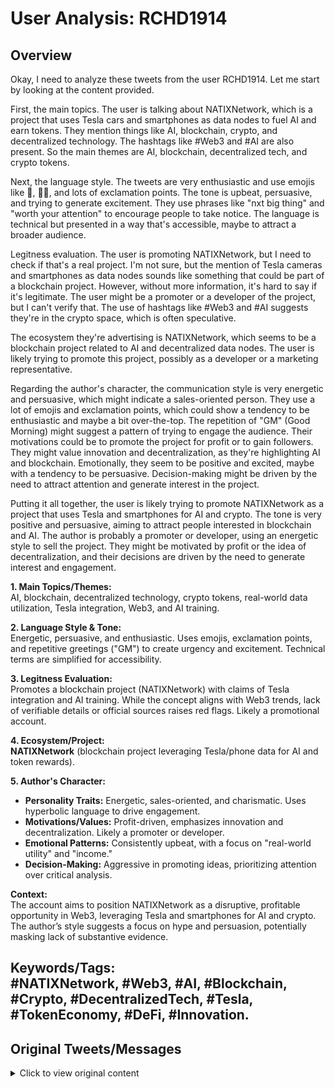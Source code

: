 # User Analysis: RCHD1914

## Overview

<think>
Okay, I need to analyze these tweets from the user RCHD1914. Let me start by looking at the content provided.

First, the main topics. The user is talking about NATIXNetwork, which is a project that uses Tesla cars and smartphones as data nodes to fuel AI and earn tokens. They mention things like AI, blockchain, crypto, and decentralized technology. The hashtags like #Web3 and #AI are also present. So the main themes are AI, blockchain, decentralized tech, and crypto tokens.

Next, the language style. The tweets are very enthusiastic and use emojis like 🙏, 🚗💡, and lots of exclamation points. The tone is upbeat, persuasive, and trying to generate excitement. They use phrases like "nxt big thing" and "worth your attention" to encourage people to take notice. The language is technical but presented in a way that's accessible, maybe to attract a broader audience.

Legitness evaluation. The user is promoting NATIXNetwork, but I need to check if that's a real project. I'm not sure, but the mention of Tesla cameras and smartphones as data nodes sounds like something that could be part of a blockchain project. However, without more information, it's hard to say if it's legitimate. The user might be a promoter or a developer of the project, but I can't verify that. The use of hashtags like #Web3 and #AI suggests they're in the crypto space, which is often speculative.

The ecosystem they're advertising is NATIXNetwork, which seems to be a blockchain project related to AI and decentralized data nodes. The user is likely trying to promote this project, possibly as a developer or a marketing representative.

Regarding the author's character, the communication style is very energetic and persuasive, which might indicate a sales-oriented person. They use a lot of emojis and exclamation points, which could show a tendency to be enthusiastic and maybe a bit over-the-top. The repetition of "GM" (Good Morning) might suggest a pattern of trying to engage the audience. Their motivations could be to promote the project for profit or to gain followers. They might value innovation and decentralization, as they're highlighting AI and blockchain. Emotionally, they seem to be positive and excited, maybe with a tendency to be persuasive. Decision-making might be driven by the need to attract attention and generate interest in the project.

Putting it all together, the user is likely trying to promote NATIXNetwork as a project that uses Tesla and smartphones for AI and crypto. The tone is very positive and persuasive, aiming to attract people interested in blockchain and AI. The author is probably a promoter or developer, using an energetic style to sell the project. They might be motivated by profit or the idea of decentralization, and their decisions are driven by the need to generate interest and engagement.
</think>

**1. Main Topics/Themes:**  
AI, blockchain, decentralized technology, crypto tokens, real-world data utilization, Tesla integration, Web3, and AI training.  

**2. Language Style & Tone:**  
Energetic, persuasive, and enthusiastic. Uses emojis, exclamation points, and repetitive greetings ("GM") to create urgency and excitement. Technical terms are simplified for accessibility.  

**3. Legitness Evaluation:**  
Promotes a blockchain project (NATIXNetwork) with claims of Tesla integration and AI training. While the concept aligns with Web3 trends, lack of verifiable details or official sources raises red flags. Likely a promotional account.  

**4. Ecosystem/Project:**  
**NATIXNetwork** (blockchain project leveraging Tesla/phone data for AI and token rewards).  

**5. Author's Character:**  
- **Personality Traits:** Energetic, sales-oriented, and charismatic. Uses hyperbolic language to drive engagement.  
- **Motivations/Values:** Profit-driven, emphasizes innovation and decentralization. Likely a promoter or developer.  
- **Emotional Patterns:** Consistently upbeat, with a focus on "real-world utility" and "income."  
- **Decision-Making:** Aggressive in promoting ideas, prioritizing attention over critical analysis.  

**Context:**  
The account aims to position NATIXNetwork as a disruptive, profitable opportunity in Web3, leveraging Tesla and smartphones for AI and crypto. The author’s style suggests a focus on hype and persuasion, potentially masking lack of substantive evidence.  

**Keywords/Tags:**  
#NATIXNetwork, #Web3, #AI, #Blockchain, #Crypto, #DecentralizedTech, #Tesla, #TokenEconomy, #DeFi, #Innovation.
---
## Original Tweets/Messages

<details>
<summary>Click to view original content</summary>

| Type | Content |
|------|---------|
| messages | @dieterthemieter @NATIXNetwork AI is about to unlock 🔓 it full potential |
| messages | God did, web 3 did 🙏🙏

GM
GM
GM
GM https://t.co/l0czDL3zdB |
| messages | Everyday devices are evolving into powerful tools — and @NATIXNetwork is leading the charge. By turning Tesla cameras and smartphones into data nodes, NATIX lets you fuel AI and earn $NATIX tokens in the process. Real-world utility. Real income. 🚗💡 |
| messages | @dieterthemieter @NATIXNetwork @NATIXNetwork is the nxt big thing |
| messages | 🧵 Let’s talk about @NATIXNetwork — a project that’s quietly turning Teslas and smartphones into money-making, AI-training machines. Here's what makes them worth your attention:

1/ Imagine if your car could do more than just drive.
What if it could actually earn you crypto by |
| messages | AI systems don’t learn in the cloud—they learn from real-world input.

@NATIXNetwork makes that possible with VX360, a hardware device that turns Teslas into decentralized camera nodes. These cars collect 360° visual data while on the road—essential material for AI model |

</details>
